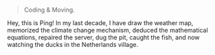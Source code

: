 

> Coding & Moving.


Hey, this is Ping! 
In my last decade, I have draw the weather map, memorized the climate change mechanism, deduced the mathematical equations, repaired the server, dug the pit, caught the fish, and now watching the ducks in the Netherlands village.

